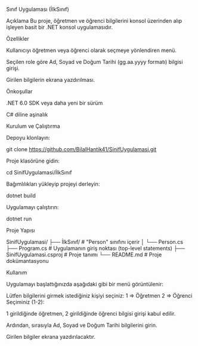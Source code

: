 Sınıf Uygulaması (İlkSınıf)

Açıklama
Bu proje, öğretmen ve öğrenci bilgilerini konsol üzerinden alıp işleyen basit bir .NET konsol uygulamasıdır.

Özellikler

Kullanıcıyı öğretmen veya öğrenci olarak seçmeye yönlendiren menü.

Seçilen role göre Ad, Soyad ve Doğum Tarihi (gg.aa.yyyy formatı) bilgisi girişi.

Girilen bilgilerin ekrana yazdırılması.

Önkoşullar

.NET 6.0 SDK veya daha yeni bir sürüm

C# diline aşinalık

Kurulum ve Çalıştırma

Depoyu klonlayın:

git clone https://github.com/BilalHantik41/SinifUygulamasi.git

Proje klasörüne gidin:

cd SinifUygulamasi/İlkSınıf

Bağımlılıkları yükleyip projeyi derleyin:

dotnet build

Uygulamayı çalıştırın:

dotnet run

Proje Yapısı

SinifUygulamasi/
├── İlkSınıf/                  # "Person" sınıfını içerir
│   └── Person.cs             
├── Program.cs                # Uygulamanın giriş noktası (top-level statements)
├── SinifUygulamasi.csproj    # Proje tanımı
└── README.md                 # Proje dokümantasyonu

Kullanım

Uygulamayı başlattığınızda aşağıdaki gibi bir menü görüntülenir:

Lütfen bilgilerini girmek istediğiniz kişiyi seçiniz:
1 => Öğretmen
2 => Öğrenci
Seçiminiz (1-2):

1 girildiğinde öğretmen, 2 girildiğinde öğrenci bilgisi girişi kabul edilir.

Ardından, sırasıyla Ad, Soyad ve Doğum Tarihi bilgilerini girin.

Girilen bilgiler ekrana yazdırılacaktır.
